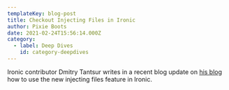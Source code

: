 ```yaml
---
templateKey: blog-post
title: Checkout Injecting Files in Ironic
author: Pixie Boots
date: 2021-02-24T15:56:14.000Z
category:
  - label: Deep Dives
    id: category-deepdives
---
```


Ironic contributor Dmitry Tantsur writes in a recent blog update on
[his blog](https://owlet.today/posts/injecting-files-in-ironic/) how
to use the new injecting files feature in Ironic.
